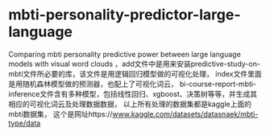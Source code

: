 # mbti-personality-predictor-large-language
Comparing mbti personality predictive power between large language models with visual word clouds
，add文件中是用来安装predictive-study-on-mbti文件所必要的库，该文件是用逻辑回归模型做的可视化处理，
index文件里面是用随机森林模型做的预测器，也配上了可视化词云，
bi-course-report-mbti-inference文件含有多种模型，包括线性回归、xgboost、决策树等等，并生成其相应的可视化词云及处理数据数据，
以上所有处理的数据集都是kaggle上面的mbti数据集，
这个是网址https://www.kaggle.com/datasets/datasnaek/mbti-type/data
